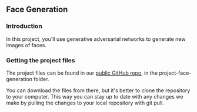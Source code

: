## Face Generation
### Introduction
In this project, you'll use generative adversarial networks to generate new images of faces.

### Getting the project files
The project files can be found in our [public GitHub repo](https://github.com/udacity/deep-learning-v2-pytorch/tree/master/), in the project-face-generation folder.

You can download the files from there, but it's better to clone the repository to your computer. This way you can stay up to date with any changes we make by pulling the changes to your local repository with git pull.
